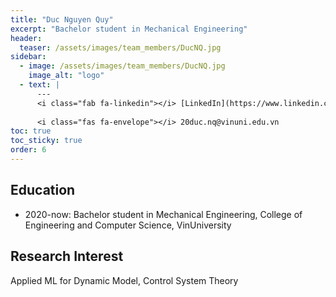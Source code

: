 ```yaml
---
title: "Duc Nguyen Quy"
excerpt: "Bachelor student in Mechanical Engineering"
header:
  teaser: /assets/images/team_members/DucNQ.jpg
sidebar:
  - image: /assets/images/team_members/DucNQ.jpg
    image_alt: "logo"
  - text: |
      ---
      <i class="fab fa-linkedin"></i> [LinkedIn](https://www.linkedin.com/in/duc-nguyen-225b98183/)
      
      <i class="fas fa-envelope"></i> 20duc.nq@vinuni.edu.vn
toc: true
toc_sticky: true
order: 6
---
```


## Education
- 2020-now: Bachelor student in Mechanical Engineering,
  College of Engineering and Computer Science, VinUniversity

## Research Interest
Applied ML for Dynamic Model, Control System Theory
